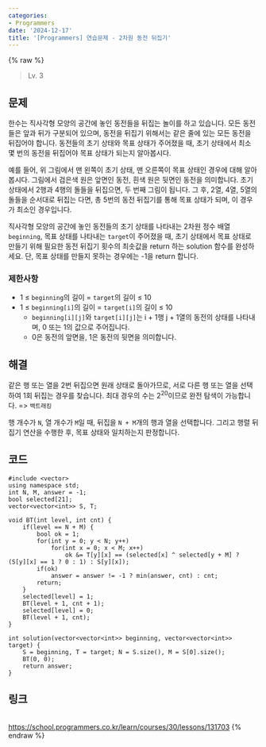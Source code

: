 ```yaml
---
categories:
- Programmers
date: '2024-12-17'
title: '[Programmers] 연습문제 - 2차원 동전 뒤집기'
---
```


{% raw %}
> Lv. 3<br>

## 문제
한수는 직사각형 모양의 공간에 놓인 동전들을 뒤집는 놀이를 하고 있습니다. 모든 동전들은 앞과 뒤가 구분되어 있으며, 동전을 뒤집기 위해서는 같은 줄에 있는 모든 동전을 뒤집어야 합니다. 동전들의 초기 상태와 목표 상태가 주어졌을 때, 초기 상태에서 최소 몇 번의 동전을 뒤집어야 목표 상태가 되는지 알아봅시다.

예를 들어, 위 그림에서 맨 왼쪽이 초기 상태, 맨 오른쪽이 목표 상태인 경우에 대해 알아봅시다. 그림에서 검은색 원은 앞면인 동전, 흰색 원은 뒷면인 동전을 의미합니다. 초기 상태에서 2행과 4행의 돌들을 뒤집으면, 두 번째 그림이 됩니다. 그 후, 2열, 4열, 5열의 돌들을 순서대로 뒤집는 다면, 총 5번의 동전 뒤집기를 통해 목표 상태가 되며, 이 경우가 최소인 경우입니다.

직사각형 모양의 공간에 놓인 동전들의 초기 상태를 나타내는 2차원 정수 배열  `beginning`, 목표 상태를 나타내는  `target`이 주어졌을 때, 초기 상태에서 목표 상태로 만들기 위해 필요한 동전 뒤집기 횟수의 최솟값을 return 하는 solution 함수를 완성하세요. 단, 목표 상태를 만들지 못하는 경우에는 -1을 return 합니다.

### 제한사항
-   1 ≤  `beginning`의 길이 =  `target`의 길이 ≤ 10
-   1 ≤  `beginning[i]`의 길이 =  `target[i]`의 길이 ≤ 10
    -   `beginning[i][j]`와  `target[i][j]`는 i + 1행 j + 1열의 동전의 상태를 나타내며, 0 또는 1의 값으로 주어집니다.
    -   0은 동전의 앞면을, 1은 동전의 뒷면을 의미합니다.

## 해결
같은 행 또는 열을 2번 뒤집으면 원래 상태로 돌아가므로, 서로 다른 행 또는 열을 선택하여 1회 뒤집는 경우를 찾습니다. 최대 경우의 수는 2<sup>20</sup>이므로 완전 탐색이 가능합니다. => `백트래킹`

행 개수가 `N`, 열 개수가 `M`일 때, 뒤집을 `N + M`개의 행과 열을 선택합니다. 그리고 행렬 뒤집기 연산을 수행한 후, 목표 상태와 일치하는지 판정합니다.

## 코드
```
#include <vector>
using namespace std;
int N, M, answer = -1;
bool selected[21];
vector<vector<int>> S, T;

void BT(int level, int cnt) {
    if(level == N + M) {
        bool ok = 1;
        for(int y = 0; y < N; y++)
            for(int x = 0; x < M; x++)
                ok &= T[y][x] == (selected[x] ^ selected[y + M] ? (S[y][x] == 1 ? 0 : 1) : S[y][x]);
        if(ok)
            answer = answer != -1 ? min(answer, cnt) : cnt;
        return;
    }
    selected[level] = 1;
    BT(level + 1, cnt + 1);
    selected[level] = 0;
    BT(level + 1, cnt);
}

int solution(vector<vector<int>> beginning, vector<vector<int>> target) {
    S = beginning, T = target; N = S.size(), M = S[0].size();
    BT(0, 0);
    return answer;
}
```

## 링크
<br>https://school.programmers.co.kr/learn/courses/30/lessons/131703
{% endraw %}